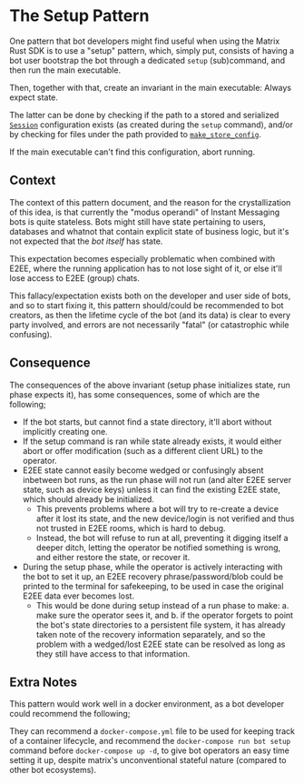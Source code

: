 # The Setup Pattern

One pattern that bot developers might find useful when using the Matrix Rust SDK is to use a "setup"
pattern, which, simply put, consists of having a bot user bootstrap the bot through a dedicated
`setup` (sub)command, and then run the main executable.

Then, together with that, create an invariant in the main executable: Always expect state.

The latter can be done by checking if the path to a stored and serialized
[`Session`](https://docs.rs/matrix-sdk/latest/matrix_sdk/struct.Session.html) configuration exists
(as created during the `setup` command), and/or by checking for files under the path provided to
[`make_store_config`](https://docs.rs/matrix-sdk/latest/matrix_sdk/store/fn.make_store_config.html).

If the main executable can't find this configuration, abort running.

## Context

The context of this pattern document, and the reason for the crystallization of this idea, is that
currently the "modus operandi" of Instant Messaging bots is quite stateless. Bots might still have
state pertaining to users, databases and whatnot that contain explicit state of business logic, but
it's not expected that the *bot itself* has state.

This expectation becomes especially problematic when combined with E2EE, where the running
application has to not lose sight of it, or else it'll lose access to E2EE (group) chats.

This fallacy/expectation exists both on the developer and user side of bots, and so to start fixing
it, this pattern should/could be recommended to bot creators, as then the lifetime cycle of the bot
(and its data) is clear to every party involved, and errors are not necessarily "fatal" (or
catastrophic while confusing).

## Consequence

The consequences of the above invariant (setup phase initializes state, run phase expects it), has
some consequences, some of which are the following;
- If the bot starts, but cannot find a state directory, it'll abort without implicitly creating one.
- If the setup command is ran while state already exists, it would either abort or offer
  modification (such as a different client URL) to the operator.
- E2EE state cannot easily become wedged or confusingly absent inbetween bot runs, as the run phase
  will not run (and alter E2EE server state, such as device keys) unless it can find the existing
  E2EE state, which should already be initialized.
  - This prevents problems where a bot will try to re-create a device after it lost its state, and
    the new device/login is not verified and thus not trusted in E2EE rooms, which is hard to debug.
  - Instead, the bot will refuse to run at all, preventing it digging itself a deeper ditch, letting
    the operator be notified something is wrong, and either restore the state, or recover it.
- During the setup phase, while the operator is actively interacting with the bot to set it up, an
  E2EE recovery phrase/password/blob could be printed to the terminal for safekeeping, to be used in
  case the original E2EE data ever becomes lost.
  - This would be done during setup instead of a run phase to make: a. make sure the operator sees
    it, and b. if the operator forgets to point the bot's state directories to a persistent file
    system, it has already taken note of the recovery information separately, and so the problem
    with a wedged/lost E2EE state can be resolved as long as they still have access to that
    information.

## Extra Notes

This pattern would work well in a docker environment, as a bot developer could recommend the
following;

They can recommend a `docker-compose.yml` file to be used for keeping track of a container
lifecycle, and recommend the `docker-compose run bot setup` command before `docker-compose up -d`,
to give bot operators an easy time setting it up, despite matrix's unconventional stateful nature
(compared to other bot ecosystems).
